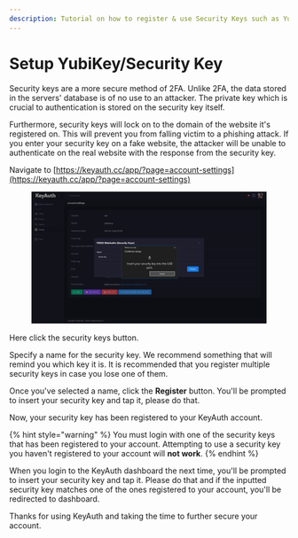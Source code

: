 ```yaml
---
description: Tutorial on how to register & use Security Keys such as YubiKey on KeyAuth
---
```


# Setup YubiKey/Security Key



Security keys are a more secure method of 2FA. Unlike 2FA, the data stored in the servers' database is of no use to an attacker. The private key which is crucial to authentication is stored on the security key itself.&#x20;

Furthermore, security keys will lock on to the domain of the website it's registered on. This will prevent you from falling victim to a phishing attack. If you enter your security key on a fake website, the attacker will be unable to authenticate on the real website with the response from the security key.



Navigate to [https://keyauth.cc/app/?page=account-settings](https://keyauth.cc/app/?page=account-settings)

<figure><img src="../../../.gitbook/assets/image (2).png" alt=""><figcaption></figcaption></figure>

Here click the security keys button.

Specify a name for the security key. We recommend something that will remind you which key it is. It is recommended that you register multiple security keys in case you lose one of them.



Once you've selected a name, click the **Register** button. You'll be prompted to insert your security key and tap it, please do that.

Now, your security key has been registered to your KeyAuth account.&#x20;

{% hint style="warning" %}
You must login with one of the security keys that has been registered to your account. Attempting to use a security key you haven't registered to your account will **not work**.
{% endhint %}

When you login to the KeyAuth dashboard the next time, you'll be prompted to insert your security key and tap it. Please do that and if the inputted security key matches one of the ones registered to your account, you'll be redirected to dashboard.



Thanks for using KeyAuth and taking the time to further secure your account.

